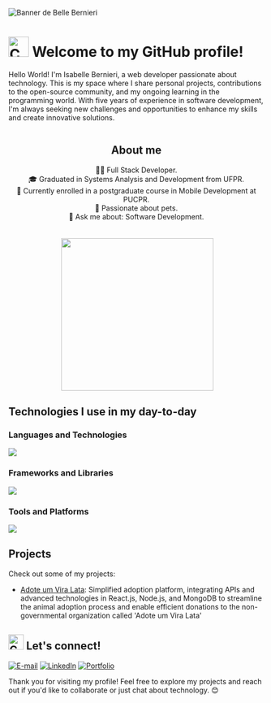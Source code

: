 
![Banner de Belle Bernieri](https://github.com/belleb23/belleb23/assets/115180927/7431a06b-9168-45a6-b96d-5cefaf45a613)

# <img src="https://github.com/Tarikul-Islam-Anik/Animated-Fluent-Emojis/blob/master/Emojis/Hand%20gestures/Heart%20Hands%20Light%20Skin%20Tone.png" alt="Cowboy Hat Face" width="40" height="40" /> Welcome to my GitHub profile!

Hello World! I'm Isabelle Bernieri, a web developer passionate about technology. This is my space where I share personal projects, contributions to the open-source community, and my ongoing learning in the programming world. With five years of experience in software development, I'm always seeking new challenges and opportunities to enhance my skills and create innovative solutions.

<div style="display: flex; flex-direction: column-reverse; align-items: center; text-align: center;">
  <img class="responsive-image" align="right" style="max-width: 100%; height: auto; margin-top: 20px;" width="300" src="https://github.com/Anmol-Baranwal/Cool-GIFs-For-GitHub/assets/74038190/f5d2d866-d25c-4873-8d82-425d2c62fc2e" />
  <div>
    <h2>About me</h2>
    <ul style="list-style: none; padding: 0;">
      <li>👩‍💻 Full Stack Developer.</li>
      <li>🎓 Graduated in Systems Analysis and Development from UFPR.</li>
      <li>🌱 Currently enrolled in a postgraduate course in Mobile Development at PUCPR.</li>
      <li>🐾 Passionate about pets.</li>
      <li>💬 Ask me about: Software Development.</li>
    </ul>
  </div>
</div>

## Technologies I use in my day-to-day

### Languages and Technologies
<a href="https://skillicons.dev">
  <img src="https://skillicons.dev/icons?i=js,ts,html,css,cs,kotlin" />
</a>

### Frameworks and Libraries
<a href="https://skillicons.dev">
  <img src="https://skillicons.dev/icons?i=react,nextjs,nodejs,express,mongodb,postgres,firebase,bootstrap" />
</a>

### Tools and Platforms
<a href="https://skillicons.dev">
  <img src="https://skillicons.dev/icons?i=github,docker,aws,vercel,figma,npm,postman,androidstudio,notion" />
</a>

## Projects

Check out some of my projects:

- [Adote um Vira Lata](https://github.com/belleb23/adote-mern): Simplified adoption platform, integrating APIs and advanced technologies in React.js, Node.js, and MongoDB to streamline the animal adoption process and enable efficient donations to the non-governmental organization called 'Adote um Vira Lata'
  

## <img src="https://github.com/Tarikul-Islam-Anik/Animated-Fluent-Emojis/blob/master/Emojis/Smilies/Smiling%20Face.png" alt="Cowboy Hat Face" width="30" height="30" /> Let's connect!
[![E-mail](https://img.shields.io/badge/-Email-000?style=for-the-badge&logo=microsoft-outlook&logoColor=FF00F6&color:FFF)](mailto:bellebernieri@gmail.com)
[![LinkedIn](https://img.shields.io/badge/-LinkedIn-000?style=for-the-badge&logo=linkedin&logoColor=FF00F6&color:FFF)](https://www.linkedin.com/in/isabelle-bernieri-dev/)
[![Portfolio](https://img.shields.io/badge/Portfolio-000?style=for-the-badge&logo=todoist&logoColor=FF00F6&color:FFF)](https://www.bellebernieri.com/)

Thank you for visiting my profile! Feel free to explore my projects and reach out if you'd like to collaborate or just chat about technology. 😊
